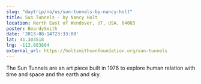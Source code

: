 ```yaml
---
slug: "daytrip/na/us/sun-tunnels-by-nancy-holt"
title: Sun Tunnels - by Nancy Holt
location: North East of Wendover, UT, USA, 84083
poster: BeardySmith
date: '2013-08-14T23:33:00'
lat: 41.303518
lng: -113.863804
external_url: https://holtsmithsonfoundation.org/sun-tunnels
---
```


The Sun Tunnels are an art piece built in 1976 to explore human relation with time and space and the earth and sky.
